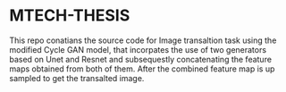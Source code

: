 # MTECH-THESIS

This repo conatians the source code for Image transaltion task using the modified Cycle GAN model, that incorpates the use of two generators based on Unet and Resnet and subsequestly concatenating the feature maps obtained from both of them. After the combined feature map is up sampled to get the transalted image.
